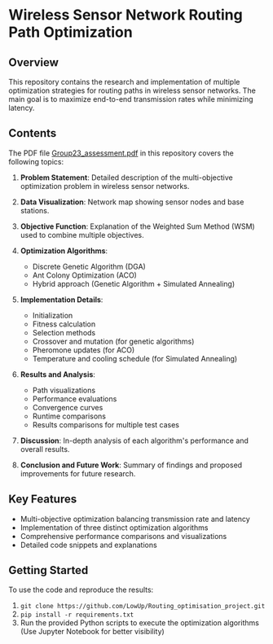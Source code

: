 # Wireless Sensor Network Routing Path Optimization

## Overview

This repository contains the research and implementation of multiple optimization strategies for routing paths in wireless sensor networks. The main goal is to maximize end-to-end transmission rates while minimizing latency.

## Contents

The PDF file [Group23_assessment.pdf](./Group23_assessment.pdf) in this repository covers the following topics:

1. **Problem Statement**: Detailed description of the multi-objective optimization problem in wireless sensor networks.

2. **Data Visualization**: Network map showing sensor nodes and base stations.

3. **Objective Function**: Explanation of the Weighted Sum Method (WSM) used to combine multiple objectives.

4. **Optimization Algorithms**:
   - Discrete Genetic Algorithm (DGA)
   - Ant Colony Optimization (ACO)
   - Hybrid approach (Genetic Algorithm + Simulated Annealing)

5. **Implementation Details**:
   - Initialization
   - Fitness calculation
   - Selection methods
   - Crossover and mutation (for genetic algorithms)
   - Pheromone updates (for ACO)
   - Temperature and cooling schedule (for Simulated Annealing)

6. **Results and Analysis**:
   - Path visualizations
   - Performance evaluations
   - Convergence curves
   - Runtime comparisons
   - Results comparisons for multiple test cases

7. **Discussion**: In-depth analysis of each algorithm's performance and overall results.

8. **Conclusion and Future Work**: Summary of findings and proposed improvements for future research.

## Key Features

- Multi-objective optimization balancing transmission rate and latency
- Implementation of three distinct optimization algorithms
- Comprehensive performance comparisons and visualizations
- Detailed code snippets and explanations

## Getting Started

To use the code and reproduce the results:
1. `git clone https://github.com/LowUp/Routing_optimisation_project.git`
2. `pip install -r requirements.txt`
3. Run the provided Python scripts to execute the optimization algorithms (Use Jupyter Notebook for better visibility)
